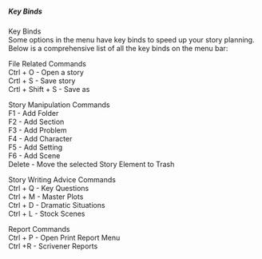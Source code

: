 ##### Key Binds #####
Key Binds <br/>
Some options in the menu have key binds to speed up your story planning. Below is a comprehensive list of all the key binds on the menu bar: <br/>

File Related Commands <br/>
Ctrl + O - Open a story <br/>
Crtl + S - Save story <br/>
Crtl + Shift + S - Save as <br/>

Story Manipulation Commands <br/>
F1 - Add Folder <br/>
F2 - Add Section <br/>
F3 - Add Problem <br/>
F4 - Add Character <br/>
F5 - Add Setting <br/>
F6 - Add Scene <br/>
Delete - Move the selected Story Element to Trash <br/>

Story Writing Advice Commands <br/>
Ctrl + Q - Key Questions <br/>
Ctrl + M - Master Plots <br/>
Ctrl + D - Dramatic Situations <br/>
Ctrl + L - Stock Scenes <br/>

Report Commands <br/>
Ctrl + P - Open Print Report Menu <br/>
Ctrl +R - Scrivener Reports  <br/>
